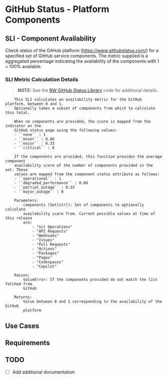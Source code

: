 # GitHub Status - Platform Components

## SLI - Component Availability 
Check status of the GitHub platform (https://www.githubstatus.com/) for a specified set of GitHub service components.
The metric supplied is a aggregated percentage indicating the availability of the components with 1 = 100% available. 

### SLI Metric Calculation Details
> **NOTE:** See the [RW GitHub Status Library](../../libraries/RW/GitHub/Status.py) code for additional details. 

        This SLI calculates an availability metric for the GitHub platform, between 0 and 1.
        Optionally takes a subset of components from which to calculate this total.

        When no components are provided, the score is mapped from the indicator on the
        GitHub status page using the following values:
        - ``none`` : 1
        - ``minor`` : 0.66
        - ``major`` : 0.33
        - ``critical`` : 0

        If the components are provided, this function provides the average component
        availability score of the number of components provided in the set. These
        values are mapped from the component status attribute as follows:
        - ``operational`` : 1
        - ``degraded_performance`` : 0.66
        - ``partial_outage`` : 0.33
        - ``major_outage`` : 0

        Parameters:
            components (Set[str]): Set of components to optionally calculate
            availability score from. Current possible values at time of this release
            are:
                - "Git Operations"
                - "API Requests"
                - "Webhooks"
                - "Issues"
                - "Pull Requests"
                - "Actions"
                - "Packages"
                - "Pages"
                - "Codespaces"
                - "Copilot"

        Raises:
            ValueError: If the components provided do not match the list fetched from
            GitHub

        Returns:
            Value between 0 and 1 corresponding to the availability of the GitHub
            platform

## Use Cases

## Requirements

## TODO
- [ ] Add additional documentation